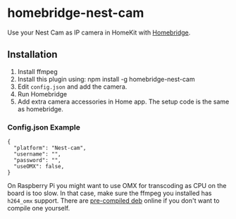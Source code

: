 # homebridge-nest-cam

Use your Nest Cam as IP camera in HomeKit with [Homebridge](https://github.com/nfarina/homebridge).

## Installation

1. Install ffmpeg
2. Install this plugin using: npm install -g homebridge-nest-cam
3. Edit ``config.json`` and add the camera.
3. Run Homebridge
4. Add extra camera accessories in Home app. The setup code is the same as homebridge.

### Config.json Example

    {
      "platform": "Nest-cam",
      "username": "",
      "password": "",
      "useOMX": false,
    }
    
On Raspberry Pi you might want to use OMX for transcoding as CPU on the board is too slow. In that case, make sure the ffmpeg you installed has `h264_omx` support. There are [pre-compiled deb](https://github.com/legotheboss/homebridge-camera-ffmpeg-omx) online if you don't want to compile one yourself.